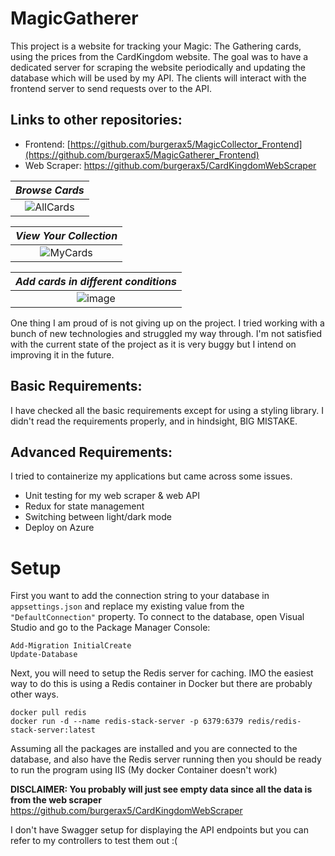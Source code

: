 # MagicGatherer
This project is a website for tracking your Magic: The Gathering cards, using the prices from the CardKingdom website. The goal was to have a dedicated server for scraping the website periodically and updating the database which will be used by my API. The clients will interact with the frontend server to send requests over to the API.

## Links to other repositories:
- Frontend: [https://github.com/burgerax5/MagicCollector_Frontend](https://github.com/burgerax5/MagicGatherer_Frontend)
- Web Scraper: https://github.com/burgerax5/CardKingdomWebScraper

| *Browse Cards* |
| :--: |
|![AllCards](https://github.com/user-attachments/assets/47e34233-d055-4596-babc-a1509c93c831) |

| *View Your Collection* |
| :--: |
| ![MyCards](https://github.com/user-attachments/assets/a57d7745-1c49-4b02-ab0c-19507f6076d5) |

| *Add cards in different conditions* |
| :--: |
| ![image](https://github.com/user-attachments/assets/ae24f711-b0e2-4f37-af37-1faf9870d322) |

One thing I am proud of is not giving up on the project. I tried working with a bunch of new technologies and struggled my way through. I'm not satisfied with the current state of the project as it is very buggy but I intend on improving it in the future.

## Basic Requirements:
I have checked all the basic requirements except for using a styling library. I didn't read the requirements properly, and in hindsight, BIG MISTAKE.

## Advanced Requirements:
I tried to containerize my applications but came across some issues.
- Unit testing for my web scraper & web API
- Redux for state management
- Switching between light/dark mode
- Deploy on Azure

# Setup
First you want to add the connection string to your database in `appsettings.json` and replace my existing value from the `"DefaultConnection"` property. To connect to the database, open Visual Studio and go to the Package Manager Console:
```
Add-Migration InitialCreate
Update-Database
```
Next, you will need to setup the Redis server for caching. IMO the easiest way to do this is using a Redis container in Docker but there are probably other ways.
```
docker pull redis
docker run -d --name redis-stack-server -p 6379:6379 redis/redis-stack-server:latest
```
Assuming all the packages are installed and you are connected to the database, and also have the Redis server running then you should be ready to run the program using IIS (My docker Container doesn't work)

**DISCLAIMER: You probably will just see empty data since all the data is from the web scraper** https://github.com/burgerax5/CardKingdomWebScraper

I don't have Swagger setup for displaying the API endpoints but you can refer to my controllers to test them out :(
